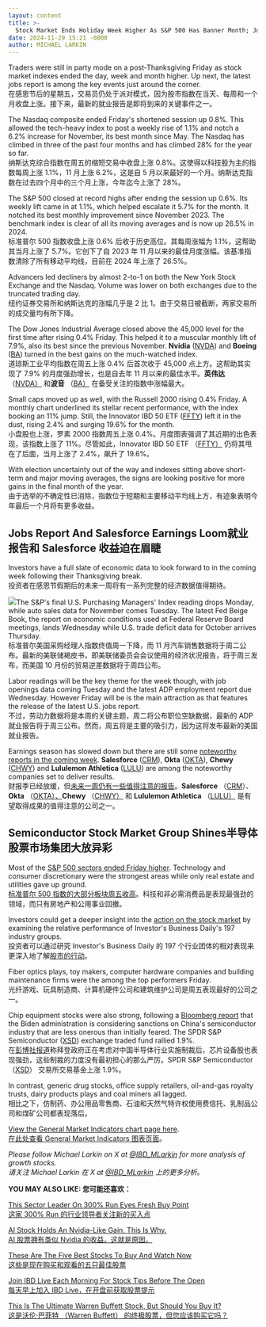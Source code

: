```yaml
---
layout: content
title: >-
  Stock Market Ends Holiday Week Higher As S&P 500 Has Banner Month; Jobs Report Looms	由于标准普尔 500 指数有旗帜月，股市在假期周结束时走高;就业报告迫在眉睫
date: 2024-11-29 15:21 -0800
author: MICHAEL LARKIN
---
```






Traders were still in party mode on a post-Thanksgiving Friday as stock market indexes ended the day, week and month higher. Up next, the latest jobs report is among the key events just around the corner.  
在感恩节后的星期五，交易员仍处于派对模式，因为股市指数在当天、每周和一个月收盘上涨。接下来，最新的就业报告是即将到来的关键事件之一。


The Nasdaq composite ended Friday's shortened session up 0.8%. This allowed the tech-heavy index to post a weekly rise of 1.1% and notch a 6.2% increase for November, its best month since May. The Nasdaq has climbed in three of the past four months and has climbed 28% for the year so far.  
纳斯达克综合指数在周五的缩短交易中收盘上涨 0.8%。这使得以科技股为主的指数每周上涨 1.1%，11 月上涨 6.2%，这是自 5 月以来最好的一个月。纳斯达克指数在过去四个月中的三个月上涨，今年迄今上涨了 28%。




The S&P 500 closed at record highs after ending the session up 0.6%. Its weekly lift came in at 1.1%, which helped escalate it 5.7% for the month. It notched its best monthly improvement since November 2023. The benchmark index is clear of all its moving averages and is now up 26.5% in 2024.  
标准普尔 500 指数收盘上涨 0.6% 后收于历史高位。其每周涨幅为 1.1%，这帮助其当月上涨了 5.7%。它创下了自 2023 年 11 月以来的最佳月度涨幅。该基准指数清除了所有移动平均线，目前在 2024 年上涨了 26.5%。


Advancers led decliners by almost 2-to-1 on both the New York Stock Exchange and the Nasdaq. Volume was lower on both exchanges due to the truncated trading day.  
纽约证券交易所和纳斯达克的涨幅几乎是 2 比 1。由于交易日被截断，两家交易所的成交量均有所下降。


The Dow Jones Industrial Average closed above the 45,000 level for the first time after rising 0.4% Friday. This helped it to a muscular monthly lift of 7.9%, also its best since the previous November. **Nvidia** ([NVDA](https://research.investors.com/quote.aspx?symbol=NVDA)) and **Boeing** ([BA](https://research.investors.com/quote.aspx?symbol=BA)) turned in the best gains on the much-watched index.  
道琼斯工业平均指数在周五上涨 0.4% 后首次收于 45,000 点上方。这帮助其实现了 7.9% 的月度强劲增长，也是自去年 11 月以来的最佳水平。**英伟达** （[NVDA）](https://research.investors.com/quote.aspx?symbol=NVDA) 和**波音** （[BA）](https://research.investors.com/quote.aspx?symbol=BA) 在备受关注的指数中涨幅最大。


Small caps moved up as well, with the Russell 2000 rising 0.4% Friday. A monthly chart underlined its stellar recent performance, with the index booking an 11% jump. Still, the Innovator IBD 50 ETF ([FFTY](https://research.investors.com/quote.aspx?symbol=FFTY)) left it in the dust, rising 2.4% and surging 19.6% for the month.  
小盘股也上涨，罗素 2000 指数周五上涨 0.4%。月度图表强调了其近期的出色表现，该指数上涨了 11%。尽管如此，Innovator IBD 50 ETF （[FFTY）](https://research.investors.com/quote.aspx?symbol=FFTY) 仍将其甩在了后面，当月上涨了 2.4%，飙升了 19.6%。


With election uncertainty out of the way and indexes sitting above short-term and major moving averages, the signs are looking positive for more gains in the final month of the year.  
由于选举的不确定性已消除，指数位于短期和主要移动平均线上方，有迹象表明今年最后一个月将有更多收益。


Jobs Report And Salesforce Earnings Loom就业报告和 Salesforce 收益迫在眉睫
---------------------------------------------------------------


Investors have a full slate of economic data to look forward to in the coming week following their Thanksgiving break.  
投资者在感恩节假期后的未来一周将有一系列完整的经济数据值得期待。


![](https://www.investors.com/wp-content/uploads/2024/11/MP112924.jpg)The S&P's final U.S. Purchasing Managers' Index reading drops Monday, while auto sales data for November comes Tuesday. The latest Fed Beige Book, the report on economic conditions used at Federal Reserve Board meetings, lands Wednesday while U.S. trade deficit data for October arrives Thursday.  
标准普尔美国采购经理人指数终值周一下降，而 11 月汽车销售数据将于周二公布。最新的美联储褐皮书，即美联储委员会会议使用的经济状况报告，将于周三发布，而美国 10 月份的贸易逆差数据将于周四公布。


Labor readings will be the key theme for the week though, with job openings data coming Tuesday and the latest ADP employment report due Wednesday. However Friday will be is the main attraction as that features the release of the latest U.S. jobs report.  
不过，劳动力数据将是本周的关键主题，周二将公布职位空缺数据，最新的 ADP 就业报告将于周三公布。然而，周五将是主要的吸引力，因为这将发布最新的美国就业报告。


Earnings season has slowed down but there are still some [noteworthy reports in the coming week](https://www.investors.com/research/earnings-preview/salesforce-headlines-busy-week-software-earnings/). **Salesforce** ([CRM](https://research.investors.com/quote.aspx?symbol=CRM)), **Okta** ([OKTA](https://research.investors.com/quote.aspx?symbol=OKTA)), **Chewy** ([CHWY](https://research.investors.com/quote.aspx?symbol=CHWY)) and **Lululemon Athletica** ([LULU](https://research.investors.com/quote.aspx?symbol=LULU)) are among the noteworthy companies set to deliver results.  
财报季已经放缓，但[未来一周仍有一些值得注意的报告](https://www.investors.com/research/earnings-preview/salesforce-headlines-busy-week-software-earnings/)。**Salesforce** （[CRM](https://research.investors.com/quote.aspx?symbol=CRM)）、**Okta** （[OKTA）、](https://research.investors.com/quote.aspx?symbol=OKTA)**Chewy** （[CHWY）](https://research.investors.com/quote.aspx?symbol=CHWY) 和 **Lululemon Athletica** （[LULU）](https://research.investors.com/quote.aspx?symbol=LULU) 是有望取得成果的值得注意的公司之一。


Semiconductor Stock Market Group Shines半导体股票市场集团大放异彩
----------------------------------------------------


Most of the [S&P 500 sectors ended Friday higher](https://www.investors.com/category/etfs-and-funds/sectors/). Technology and consumer discretionary were the strongest areas while only real estate and utilities gave up ground.  
[标准普尔 500 指数的大部分板块周五收高](https://www.investors.com/category/etfs-and-funds/sectors/)。科技和非必需消费品是表现最强劲的领域，而只有房地产和公用事业回撤。



Investors could get a deeper insight into the [action on the stock market](https://www.investors.com/news/stock-market-today-stock-market-news/) by examining the relative performance of Investor's Business Daily's 197 industry groups.  
投资者可以通过研究 Investor's Business Daily 的 197 个行业团体的相对表现来更深入地了解[股市的行动](https://www.investors.com/news/stock-market-today-stock-market-news/)。


Fiber optics plays, toy makers, computer hardware companies and building maintenance firms were the among the top performers Friday.  
光纤游戏、玩具制造商、计算机硬件公司和建筑维护公司是周五表现最好的公司之一。


Chip equipment stocks were also strong, following a [Bloomberg report](https://click.email.investors.com/?qs=5105a7a4aeacf0ca1cccb08ce9e6ef5a448bc67e44f62b5ac05404b92b61110803bc7585fd36d46f5cf41aafad9c95037d42ce09a41d290d) that the Biden administration is considering sanctions on China's semiconductor industry that are less onerous than initially feared. The SPDR S&P Semiconductor ([XSD](https://research.investors.com/quote.aspx?symbol=XSD)) exchange traded fund rallied 1.9%.  
在[彭博社报道](https://click.email.investors.com/?qs=5105a7a4aeacf0ca1cccb08ce9e6ef5a448bc67e44f62b5ac05404b92b61110803bc7585fd36d46f5cf41aafad9c95037d42ce09a41d290d)称拜登政府正在考虑对中国半导体行业实施制裁后，芯片设备股也表现强劲，这些制裁的力度没有最初担心的那么严厉。SPDR S&P Semiconductor （[XSD](https://research.investors.com/quote.aspx?symbol=XSD)） 交易所交易基金上涨 1.9%。


In contrast, generic drug stocks, office supply retailers, oil-and-gas royalty trusts, dairy products plays and coal miners all lagged.  
相比之下，仿制药、办公用品零售商、石油和天然气特许权使用费信托、乳制品公司和煤矿公司都表现落后。


[View the General Market Indicators chart page here](https://www.investors.com/wp-content/uploads/2024/11/DailyGMI_112924.pdf).  
[在此处查看 General Market Indicators 图表页面](https://www.investors.com/wp-content/uploads/2024/11/DailyGMI_112924.pdf)。


*Please follow Michael Larkin on X at [@IBD\_MLarkin](https://twitter.com/IBD_MLarkin) for more analysis of growth stocks.  
请关注 Michael Larkin 在 X at [@IBD\_MLarkin](https://twitter.com/IBD_MLarkin) 上的更多分析。*


**YOU MAY ALSO LIKE: 您可能还喜欢：**


[This Sector Leader On 300% Run Eyes Fresh Buy Point  
这家 300% Run 的行业领导者关注新的买入点](https://www.investors.com/stock-lists/sector-leaders/stock-market-sector-leader-buy-point-accelerating-earnings-impinj-nvidia/)


[AI Stock Holds An Nvidia-Like Gain. This Is Why.  
AI 股票拥有类似 Nvidia 的收益。这就是原因。](https://www.investors.com/research/the-new-america/coherent-cohr-stock-nvidia-nvda-artificial-intelligence-ai/)


[These Are The Five Best Stocks To Buy And Watch Now  
这些是现在购买和观看的五只最佳股票](https://www.investors.com/research/best-stocks-to-buy-now/)


[Join IBD Live Each Morning For Stock Tips Before The Open  
每天早上加入 IBD Live，在开盘前获取股票提示](https://shop.investors.com/offer/splashresponsive.aspx?id=IBD-Live&intcode=invstcntnartcls%7Ccms%7Cibdlive%7C2020%7C07%7Cibdlive%7Cna%7C%7C727112&src=A00433A)


[This Is The Ultimate Warren Buffett Stock, But Should You Buy It?  
这是沃伦·巴菲特 （Warren Buffett） 的终极股票，但您应该购买它吗？](https://www.investors.com/research/berkshire-hathaway-stock-buy-now-warren-buffett-stock/)




